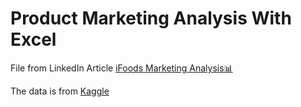# Product Marketing Analysis With Excel
File from LinkedIn Article [iFoods Marketing Analysis📊](https://www.linkedin.com/pulse/ifoods-marketing-analysis-juanita-p/)

The data is from [Kaggle](https://www.kaggle.com/datasets/jackdaoud/marketing-data)
